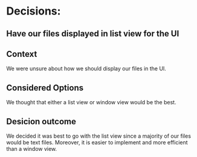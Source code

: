 # Decisions: 


## **Have our files displayed in list view for the UI**

## Context

We were unsure about how we should display our files in the UI.

## Considered Options

We thought that either a list view or window view would be the best. 

## Desicion outcome

We decided it was best to go with the list view since a majority of our files would be text files. Moreover, it is easier to implement and more efficient than a window view. 





